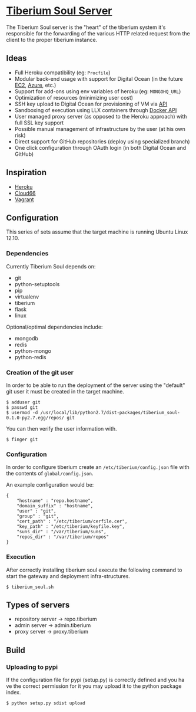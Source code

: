# [Tiberium Soul Server](http://tiberiumapp.com)
The Tiberium Soul server is the "heart" of the tiberium system it's responsible for the forwarding of the various
HTTP related request from the client to the proper tiberium instance. 

## Ideas

* Full Heroku compatibility (eg: `Procfile`)
* Modular back-end usage with support for Digital Ocean (in the future [EC2](http://aws.amazon.com/ec2/), [Azure](http://azure.microsoft.com/en-us/), etc.)
* Support for add-ons using env variables of heroku (eg: `MONGOHQ_URL`)
* Optimization of resources (minimizing user cost)
* SSH key upload to Digital Ocean for provisioning of VM via [API](https://developers.digitalocean.com/)
* Sandboxing of execution using LLX containers through [Docker API](https://docs.docker.com/reference/api/docker_remote_api)
* User managed proxy server (as opposed to the Heroku approach) with full SSL key support
* Possible manual management of infrastructure by the user (at his own risk)
* Direct support for GitHub repositories (deploy using specialized branch)
* One click configuration through OAuth login (in both Digital Ocean and GitHub)

## Inspiration

* [Heroku](http://www.heroku.com)
* [Cloud66](http://www.cloud66.com)
* [Vagrant](http://www.vagrantup.com)

## Configuration

This series of sets assume that the target machine is running Ubuntu Linux 12.10.

### Dependencies

Currently Tiberium Soul depends on:

* git
* python-setuptools
* pip
* virtualenv
* tiberium
* flask
* linux

Optional/optimal dependencies include:

* mongodb
* redis
* python-mongo
* python-redis

### Creation of the git user

In order to be able to run the deployment of the server using the "default" git user it
must be created in the target machine.

	$ adduser git
	$ passwd git
	$ usermod -d /usr/local/lib/python2.7/dist-packages/tiberium_soul-0.1.0-py2.7.egg/repos/ git

You can then verify the user information with.

	$ finger git
	
### Configuration

In order to configure tiberium create an `/etc/tiberium/config.json` file with the contents
of `global/config.json`.

An example configuration would be:

	{
	    "hostname" : "repo.hostname",
	    "domain_suffix" : "hostname",
    	"user" : "git",
    	"group" : "git",
    	"cert_path" : "/etc/tiberium/cerfile.cer",
    	"key_path" : "/etc/tiberium/keyfile.key",
    	"suns_dir" : "/var/tiberium/suns",
    	"repos_dir" : "/var/tiberium/repos"
	}

### Execution

After correctly installing tiberium soul execute the following command to start the gateway
and deployment infra-structures.

	$ tiberium_soul.sh

## Types of servers

* repository server -> repo.tiberium
* admin server -> admin.tiberium
* proxy server -> proxy.tiberium

## Build

### Uploading to pypi

If the configuration file for pypi (setup.py) is correctly defined and you ha ve the correct
permission for it you may upload it to the python package index.

	$ python setup.py sdist upload
